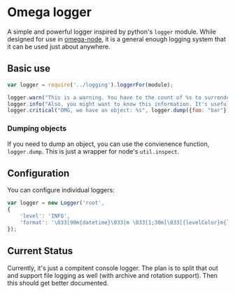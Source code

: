 # Omega logger

A simple and powerful logger inspired by python's `logger` module. While designed for use in
[omega-node](https://github.com/morgul/omega-node), it is a general enough logging system that it can be used just about
anywhere.

## Basic use

```javascript
var logger = require('../logging').loggerFor(module);

logger.warn("This is a warning. You have to the count of %s to surrender.", 3);
logger.info("Also, you might want to know this information. It's useful.");
logger.critical("OMG, we have an object: %s", logger.dump({foo: "bar"}));
```

### Dumping objects

If you need to dump an object, you can use the convienence function, `logger.dump`. This is just a wrapper for node's
`util.inspect`.

## Configuration

You can configure individual loggers:

```javascript
var logger = new Logger('root',
{
    'level': 'INFO',
    'format': '\033[90m{datetime}\033[m \033[1;30m[\033[{levelColor}m{level}\033[1;30m]\033[0;1m {logger}:\033[m {message}'
});

```

## Current Status

Currently, it's just a compitent console logger. The plan is to split that out and support file logging as well
(with archive and rotation support). Then this should get better documented.